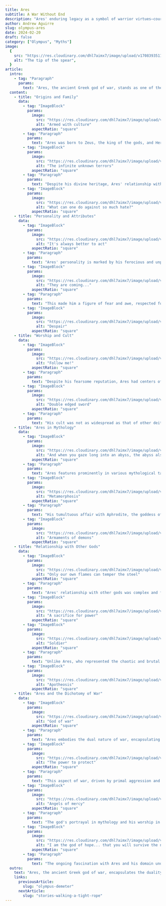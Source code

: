```yaml
---
title: Ares
subtitle: A War Without End
description: "Ares' enduring legacy as a symbol of warrior virtues—courage, strength, and honor—is deeply ingrained in societies across history. This connection between deity and warrior ethos highlights the deep-seated human inclination towards idolizing martial prowess and the figure of the warrior as a protector and hero, despite the inherent destructiveness of war."
author: Andrew Aguirre
slug: olympus-ares
date: 2024-02-20
draft: false
category: ["Olympus", "Myths"]
image:
  {
    src: "https://res.cloudinary.com/dhl7aimx7/image/upload/v1708393511/001_dd7cjf.webp",
    alt: "The tip of the spear",
  }
article:
  intro:
    - tag: "Paragraph"
      params:
        text: "Ares, the ancient Greek god of war, stands as one of the most complex deities in classical mythology. Often depicted as the epitome of physical valor and violent warfare, Ares' persona embodies the brutal and chaotic nature of battle. Unlike his Roman counterpart Mars, who also symbolized agricultural fertility, Ares was almost exclusively associated with the savagery and bloodshed of war, making him less favored among the gods and mortals alike."
  content:
    - title: "Origins and Family"
      data:
        - tag: "ImageBlock"
          params:
            image:
              src: "https://res.cloudinary.com/dhl7aimx7/image/upload/v1708393511/002_t6pgqb.webp"
              alt: "Armed with culture"
            aspectRatio: "square"
        - tag: "Paragraph"
          params:
            text: "Ares was born to Zeus, the king of the gods, and Hera, the queen of Olympus. His lineage positioned him among the Olympian gods, a status that brought him both reverence and isolation."
        - tag: "ImageBlock"
          params:
            image:
              src: "https://res.cloudinary.com/dhl7aimx7/image/upload/v1708393511/003_litxqa.webp"
              alt: "The infinite unknown terrors"
            aspectRatio: "square"
        - tag: "Paragraph"
          params:
            text: "Despite his divine heritage, Ares' relationship with his parents was tumultuous, as his violent tendencies and reckless aggression were a source of distress for them. His siblings included notable deities such as Athena, Apollo, and Artemis, with whom he shared various interactions, ranging from rivalry to collaboration."
        - tag: "ImageBlock"
          params:
            image:
              src: "https://res.cloudinary.com/dhl7aimx7/image/upload/v1708393511/004_xqzkuw.webp"
              alt: "What can one do against so much hate?"
            aspectRatio: "square"
    - title: "Personality and Attributes"
      data:
        - tag: "ImageBlock"
          params:
            image:
              src: "https://res.cloudinary.com/dhl7aimx7/image/upload/v1708393511/005_bifvop.webp"
              alt: "It's always better to act"
            aspectRatio: "square"
        - tag: "Paragraph"
          params:
            text: "Ares' personality is marked by his ferocious and unpredictable nature. He is often portrayed as insatiable in battle, reveling in the chaos of war without heed for justice or righteousness."
        - tag: "ImageBlock"
          params:
            image:
              src: "https://res.cloudinary.com/dhl7aimx7/image/upload/v1708393511/006_uqp4ae.webp"
              alt: "They are coming..."
            aspectRatio: "square"
        - tag: "Paragraph"
          params:
            text: "This made him a figure of fear and awe, respected for his strength and warrior skills but also avoided for his destructiveness. Ares' physical attributes, including his imposing armor and helmet, further accentuated his martial prowess, making him an iconic symbol of war."
        - tag: "ImageBlock"
          params:
            image:
              src: "https://res.cloudinary.com/dhl7aimx7/image/upload/v1708393512/007_zosdcu.webp"
              alt: "Despair"
            aspectRatio: "square"
    - title: "Worship and Cult"
      data:
        - tag: "ImageBlock"
          params:
            image:
              src: "https://res.cloudinary.com/dhl7aimx7/image/upload/v1708393512/008_ha84ey.webp"
              alt: "Follow me!"
            aspectRatio: "square"
        - tag: "Paragraph"
          params:
            text: "Despite his fearsome reputation, Ares had centers of worship in ancient Greece, particularly in Sparta, where martial prowess was highly valued. The Spartans, renowned for their military strength, saw in Ares a divine patron that embodied their ideals of bravery and warfare."
        - tag: "ImageBlock"
          params:
            image:
              src: "https://res.cloudinary.com/dhl7aimx7/image/upload/v1708393511/009_veetuy.webp"
              alt: "Double edged sword"
            aspectRatio: "square"
        - tag: "Paragraph"
          params:
            text: "His cult was not as widespread as that of other deities, but in places where it flourished, it involved rituals and sacrifices meant to appease his volatile spirit and gain his favor in battle."
    - title: "Ares in Mythology"
      data:
        - tag: "ImageBlock"
          params:
            image:
              src: "https://res.cloudinary.com/dhl7aimx7/image/upload/v1708393512/010_kcemuj.webp"
              alt: "And when you gaze long into an abyss, the abyss also gazes into you"
            aspectRatio: "square"
        - tag: "Paragraph"
          params:
            text: "Ares features prominently in various mythological tales, often highlighting his martial aspects and conflicts with other gods and heroes. One notable story is his involvement in the Trojan War, where he fought on the side of the Trojans, clashing with Athena and Hera, who supported the Greeks."
        - tag: "ImageBlock"
          params:
            image:
              src: "https://res.cloudinary.com/dhl7aimx7/image/upload/v1708393512/011_hympr4.webp"
              alt: "Metamorphosis"
            aspectRatio: "square"
        - tag: "Paragraph"
          params:
            text: "His tumultuous affair with Aphrodite, the goddess of love, resulted in a number of offspring, further intertwining his legacy with other myths and deities."
        - tag: "ImageBlock"
          params:
            image:
              src: "https://res.cloudinary.com/dhl7aimx7/image/upload/v1708394819/012_qpyoww.webp"
              alt: "Armaments of demons"
            aspectRatio: "square"
    - title: "Relationship with Other Gods"
      data:
        - tag: "ImageBlock"
          params:
            image:
              src: "https://res.cloudinary.com/dhl7aimx7/image/upload/v1708393512/012_poqjot.webp"
              alt: "Only our own flames can temper the steel"
            aspectRatio: "square"
        - tag: "Paragraph"
          params:
            text: "Ares' relationship with other gods was complex and fraught with conflict. His confrontational nature led to numerous altercations, most notably with Athena, the goddess of wisdom and strategic warfare."
        - tag: "ImageBlock"
          params:
            image:
              src: "https://res.cloudinary.com/dhl7aimx7/image/upload/v1708393512/013_d5hvkg.webp"
              alt: "A sacrifice for power"
            aspectRatio: "square"
        - tag: "ImageBlock"
          params:
            image:
              src: "https://res.cloudinary.com/dhl7aimx7/image/upload/v1708393512/014_hilmfb.webp"
              alt: "Soldier"
            aspectRatio: "square"
        - tag: "Paragraph"
          params:
            text: "Unlike Ares, who represented the chaotic and brutal aspects of war, Athena symbolized its more strategic and just elements, creating a dichotomy between their respective domains. This tension underscored the multifaceted nature of war and conflict in ancient Greek culture."
        - tag: "ImageBlock"
          params:
            image:
              src: "https://res.cloudinary.com/dhl7aimx7/image/upload/v1708393513/015_sgbjx0.webp"
              alt: "Apotheosis"
            aspectRatio: "square"
    - title: "Ares and the Dichotomy of War"
      data:
        - tag: "ImageBlock"
          params:
            image:
              src: "https://res.cloudinary.com/dhl7aimx7/image/upload/v1708393513/016_ihbbma.webp"
              alt: "God of war"
            aspectRatio: "square"
        - tag: "Paragraph"
          params:
            text: "Ares embodies the dual nature of war, encapsulating both its glory and its horror. This dichotomy is at the heart of human history and civilization, where war has been both a driver of progress and a harbinger of destruction. Ares, in his rawest form, represents the unbridled chaos and fury of battle, untamed by strategy or moral considerations."
        - tag: "ImageBlock"
          params:
            image:
              src: "https://res.cloudinary.com/dhl7aimx7/image/upload/v1708393513/017_pdhdc2.webp"
              alt: "The power to protect"
            aspectRatio: "square"
        - tag: "Paragraph"
          params:
            text: "This aspect of war, driven by primal aggression and the will to dominate, reflects the basest human instincts for survival and conquest. Yet, within this chaos lies the potential for heroism, courage, and the defense of what is held dear, qualities that Ares also symbolizes in his moments of valor."
        - tag: "ImageBlock"
          params:
            image:
              src: "https://res.cloudinary.com/dhl7aimx7/image/upload/v1708393513/018_mstywb.webp"
              alt: "Angels of mercy"
            aspectRatio: "square"
        - tag: "Paragraph"
          params:
            text: "The god's portrayal in mythology and his worship in ancient cultures underscore the acceptance of war's inevitability and its integral role in the human saga. The reverence of Ares, despite his volatile nature, acknowledges the necessity of embracing and understanding the martial aspects of existence. This acknowledgment extends to the personal battles individuals face, metaphorically invoking the spirit of Ares in overcoming obstacles and adversaries."
        - tag: "ImageBlock"
          params:
            image:
              src: "https://res.cloudinary.com/dhl7aimx7/image/upload/v1708393513/019_fhqr65.webp"
              alt: "I am the god of hope... that you will survive the next 10 minutes"
            aspectRatio: "square"
        - tag: "Paragraph"
          params:
            text: "The ongoing fascination with Ares and his domain underscores humanity's continuous struggle with the paradox of war—its capacity to foster unity and division, to advance civilization and to precipitate its downfall."
  outro:
    text: "Ares, the ancient Greek god of war, encapsulates the duality of war's nature—its capacity for both valor and devastation. His complex persona, marked by fierce aggression and moments of tenderness, particularly in his relationships and offspring, illustrates the multifaceted character of the divine in mythology. Through the ages, Ares has remained a figure of fascination, embodying the eternal human struggle with the forces of war and peace."
    links:
      previousArticle:
        slug: "olympus-demeter"
      nextArticle:
        slug: "stories-walking-a-tight-rope"
---
```

